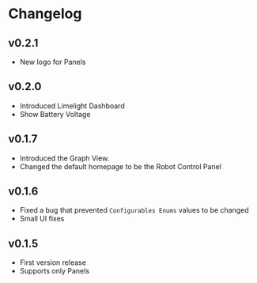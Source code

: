 # Changelog

## v0.2.1
- New logo for Panels

## v0.2.0
- Introduced Limelight Dashboard
- Show Battery Voltage

## v0.1.7
- Introduced the Graph View.
- Changed the default homepage to be the Robot Control Panel

## v0.1.6
- Fixed a bug that prevented `Configurables Enums` values to be changed
- Small UI fixes

## v0.1.5
- First version release
- Supports only Panels